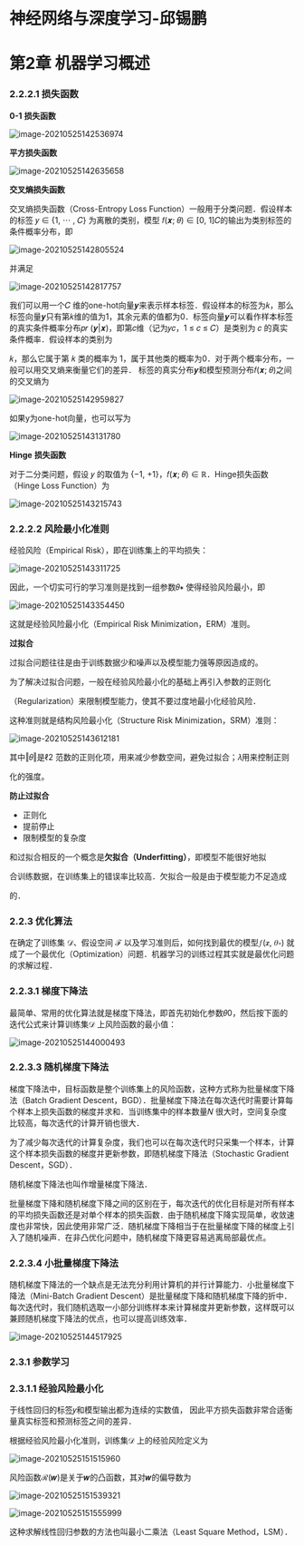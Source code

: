 # 神经网络与深度学习-邱锡鹏

# 第2章 机器学习概述

### 2.2.2.1 损失函数

**0-1** **损失函数**

![image-20210525142536974](/images/image-20210525142536974.png)

**平方损失函数**

![image-20210525142635658](/images/image-20210525142635658.png)

**交叉熵损失函数**

交叉熵损失函数（Cross-Entropy Loss Function）一般用于分类问题．假设样本的标签 𝑦 ∈ {1, ⋯ , 𝐶} 为离散的类别，模型 𝑓(𝒙; 𝜃) ∈ [0, 1]𝐶的输出为类别标签的条件概率分布，即

![image-20210525142805524](/images/image-20210525142805524.png)

并满足

![image-20210525142817757](/images/image-20210525142817757.png)

我们可以用一个𝐶 维的one-hot向量𝒚来表示样本标签．假设样本的标签为𝑘，那么标签向量𝒚只有第𝑘维的值为1，其余元素的值都为0．标签向量𝒚可以看作样本标签的真实条件概率分布𝑝𝑟 (𝒚|𝒙)，即第𝑐维（记为𝑦𝑐，1 ≤ 𝑐 ≤ 𝐶）是类别为 𝑐 的真实条件概率．假设样本的类别为 

𝑘，那么它属于第 𝑘 类的概率为 1，属于其他类的概率为0．对于两个概率分布，一般可以用交叉熵来衡量它们的差异． 标签的真实分布𝒚和模型预测分布𝑓(𝒙; 𝜃)之间的交叉熵为

![image-20210525142959827](/images/image-20210525142959827.png)

如果y为one-hot向量，也可以写为

![image-20210525143131780](/images/image-20210525143131780.png)

**Hinge** **损失函数**

对于二分类问题，假设 𝑦 的取值为 {−1, +1}，𝑓(𝒙; 𝜃) ∈ ℝ．Hinge损失函数（Hinge Loss Function）为

![image-20210525143215743](/images/image-20210525143215743.png)

### **2.2.2.2** **风险最小化准则**

经验风险（Empirical Risk），即在训练集上的平均损失：

![image-20210525143311725](/images/image-20210525143311725.png)

因此，一个切实可行的学习准则是找到一组参数𝜃∗ 使得经验风险最小，即 

![image-20210525143354450](/images/image-20210525143354450.png)

这就是经验风险最小化（Empirical Risk Minimization，ERM）准则。

**过拟合**

过拟合问题往往是由于训练数据少和噪声以及模型能力强等原因造成的。

为了解决过拟合问题，一般在经验风险最小化的基础上再引入参数的正则化

（Regularization）来限制模型能力，使其不要过度地最小化经验风险． 

这种准则就是结构风险最小化（Structure Risk Minimization，SRM）准则：

![image-20210525143612181](/images/image-20210525143612181.png)

其中‖𝜃‖是ℓ2 范数的正则化项，用来减少参数空间，避免过拟合；𝜆用来控制正则

化的强度。

**防止过拟合**

- 正则化
- 提前停止
- 限制模型的复杂度

和过拟合相反的一个概念是**欠拟合（Underfitting）**，即模型不能很好地拟

合训练数据，在训练集上的错误率比较高．欠拟合一般是由于模型能力不足造成

的．

### **2.2.3** **优化算法**

在确定了训练集 𝒟、假设空间 ℱ 以及学习准则后，如何找到最优的模型𝑓(𝒙, 𝜃∗) 就成了一个最优化（Optimization）问题．机器学习的训练过程其实就是最优化问题的求解过程．

### **2.2.3.1** **梯度下降法**

最简单、常用的优化算法就是梯度下降法，即首先初始化参数𝜃0，然后按下面的迭代公式来计算训练集𝒟 上风险函数的最小值：

![image-20210525144000493](/images/image-20210525144000493.png)

### **2.2.3.3** **随机梯度下降法**

梯度下降法中，目标函数是整个训练集上的风险函数，这种方式称为批量梯度下降法（Batch Gradient Descent，BGD）．批量梯度下降法在每次迭代时需要计算每个样本上损失函数的梯度并求和．当训练集中的样本数量𝑁 很大时，空间复杂度比较高，每次迭代的计算开销也很大．

为了减少每次迭代的计算复杂度，我们也可以在每次迭代时只采集一个样本，计算这个样本损失函数的梯度并更新参数，即随机梯度下降法（Stochastic Gradient Descent，SGD）．

随机梯度下降法也叫作增量梯度下降法． 

批量梯度下降和随机梯度下降之间的区别在于，每次迭代的优化目标是对所有样本的平均损失函数还是对单个样本的损失函数．由于随机梯度下降实现简单，收敛速度也非常快，因此使用非常广泛．随机梯度下降相当于在批量梯度下降的梯度上引入了随机噪声．在非凸优化问题中，随机梯度下降更容易逃离局部最优点。

### **2.2.3.4** **小批量梯度下降法**

随机梯度下降法的一个缺点是无法充分利用计算机的并行计算能力．小批量梯度下降法（Mini-Batch Gradient Descent）是批量梯度下降和随机梯度下降的折中．每次迭代时，我们随机选取一小部分训练样本来计算梯度并更新参数，这样既可以兼顾随机梯度下降法的优点，也可以提高训练效率．

![image-20210525144517925](/images/image-20210525144517925.png)

### **2.3.1** **参数学习**

### **2.3.1.1** **经验风险最小化**

于线性回归的标签𝑦和模型输出都为连续的实数值， 因此平方损失函数非常合适衡量真实标签和预测标签之间的差异．

根据经验风险最小化准则，训练集𝒟 上的经验风险定义为

![image-20210525151515960](/images/image-20210525151515960.png)

风险函数ℛ(𝒘)是关于𝒘的凸函数，其对𝒘的偏导数为

![image-20210525151539321](/images/image-20210525151539321.png)

![image-20210525151555999](/images/image-20210525151555999.png)

这种求解线性回归参数的方法也叫最小二乘法（Least Square Method，LSM）．

